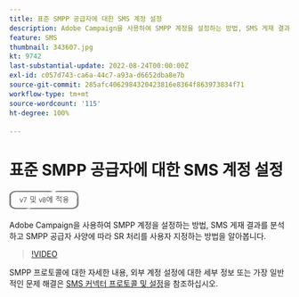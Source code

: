 ```yaml
---
title: 표준 SMPP 공급자에 대한 SMS 계정 설정
description: Adobe Campaign을 사용하여 SMPP 계정을 설정하는 방법, SMS 게재 결과를 분석하고 SMPP 공급자 사양에 따라 SR 처리를 사용자 지정하는 방법을 알아봅니다. 
feature: SMS
thumbnail: 343607.jpg
kt: 9742
last-substantial-update: 2022-08-24T00:00:00Z
exl-id: c057d743-ca6a-44c7-a93a-d6652dba8e7b
source-git-commit: 285afc4062984320423816e8364f863973834f71
workflow-type: tm+mt
source-wordcount: '115'
ht-degree: 100%

---
```


# 표준 SMPP 공급자에 대한 SMS 계정 설정

![V7 및 V8에 적용](../assets/V7-V8-stamp.png)

Adobe Campaign을 사용하여 SMPP 계정을 설정하는 방법, SMS 게재 결과를 분석하고 SMPP 공급자 사양에 따라 SR 처리를 사용자 지정하는 방법을 알아봅니다.

>[!VIDEO](https://video.tv.adobe.com/v/343607?quality=12)

SMPP 프로토콜에 대한 자세한 내용, 외부 계정 설정에 대한 세부 정보 또는 가장 일반적인 문제 해결은 [SMS 커넥터 프로토콜 및 설정](https://experienceleague.adobe.com/docs/campaign-classic/using/sending-messages/sending-messages-on-mobiles/sms-protocol.html?lang=ko#sending-messages)을 참조하십시오.
